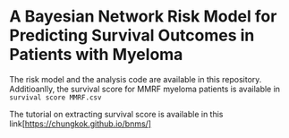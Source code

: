 # A Bayesian Network Risk Model for Predicting Survival Outcomes in Patients with Myeloma
The risk model and the analysis code are available in this repository. Additioanlly, the survival score for MMRF myeloma patients is available in ```survival score MMRF.csv```

The tutorial on extracting survival score is available in this link[https://chungkok.github.io/bnms/]

